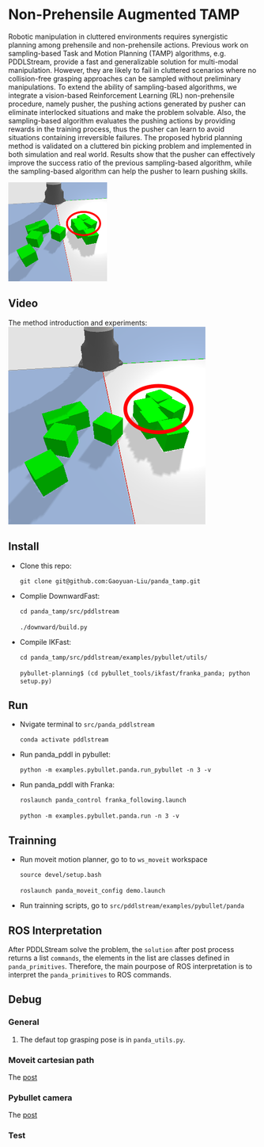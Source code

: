 # Non-Prehensile Augmented TAMP

Robotic manipulation in cluttered environments requires synergistic planning among prehensile and non-prehensile actions. Previous work on sampling-based Task and Motion Planning (TAMP) algorithms, e.g. PDDLStream, provide a fast and generalizable solution for multi-modal manipulation. However, they are likely to fail in cluttered scenarios where no collision-free grasping approaches can be sampled without preliminary manipulations.
To extend the ability of sampling-based algorithms, we integrate a vision-based Reinforcement Learning (RL) non-prehensile procedure, namely pusher, the pushing actions generated by pusher can eliminate interlocked situations and make the problem solvable. Also, the sampling-based algorithm evaluates the pushing actions by providing rewards in the training process, thus the pusher can learn to avoid situations containing irreversible failures. 
The proposed hybrid planning method is validated on a cluttered bin picking problem and implemented in both simulation and real world. Results show that the pusher can effectively improve the success ratio of the previous sampling-based algorithm, while the sampling-based algorithm can help the pusher to learn pushing skills.

<img src="https://github.com/Gaoyuan-Liu/Non-prehensile-Augmented-TAMP/blob/main/pics/unsolvable.png" width="200" />

## Video
The method introduction and experiments:
[![Watch the video](https://github.com/Gaoyuan-Liu/Non-prehensile-Augmented-TAMP/blob/main/pics/unsolvable.png)](https://youtu.be/0NF56RZ0H0c)


## Install
- Clone this repo:
  ```
  git clone git@github.com:Gaoyuan-Liu/panda_tamp.git
  ```
- Complie DownwardFast:
  ```
  cd panda_tamp/src/pddlstream

  ./downward/build.py
  ```
- Compile IKFast:
  ```
  cd panda_tamp/src/pddlstream/examples/pybullet/utils/

  pybullet-planning$ (cd pybullet_tools/ikfast/franka_panda; python setup.py)
  ```

## Run
- Nvigate terminal to `src/panda_pddlstream`
  ```
  conda activate pddlstream
  ```

- Run panda_pddl in pybullet:
  ```
  python -m examples.pybullet.panda.run_pybullet -n 3 -v
  ```

- Run panda_pddl with Franka:
  ```
  roslaunch panda_control franka_following.launch 

  python -m examples.pybullet.panda.run -n 3 -v
  ```

## Trainning
- Run moveit motion planner, go to to `ws_moveit` workspace
  ```
  source devel/setup.bash
  
  roslaunch panda_moveit_config demo.launch
  ```
- Run trainning scripts, go to `src/pddlstream/examples/pybullet/panda`
  

## ROS Interpretation
After PDDLStream solve the problem, the `solution` after post process returns a list `commands`, the elements in the list are classes defined in `panda_primitives`. Therefore, the main pourpose of ROS interpretation is to interpret the `panda_primitives` to ROS commands. 

## Debug

### General 
1. The defaut top grasping pose is in `panda_utils.py`.

### Moveit cartesian path
The [post](https://thomasweng.com/moveit_cartesian_jump_threshold/)

### Pybullet camera
The [post](https://towardsdatascience.com/simulate-images-for-ml-in-pybullet-the-quick-easy-way-859035b2c9dd)

### Test